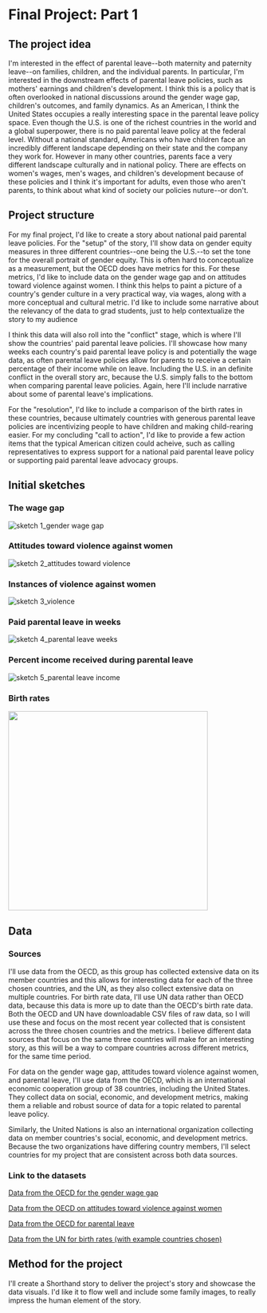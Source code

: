 # Final Project: Part 1

## The project idea

I'm interested in the effect of parental leave--both maternity and paternity leave--on families, children, and the individual parents. In particular, I'm interested in the downstream effects of parental leave policies, such as mothers' earnings and children's development.  I think this is a policy that is often overlooked in national discussions around the gender wage gap, children's outcomes, and family dynamics. As an American, I think the United States occupies a really interesting space in the parental leave policy space. Even though the U.S. is one of the richest countries in the world and a global superpower, there is no paid parental leave policy at the federal level. Without a national standard, Americans who have children face an incredibly different landscape depending on their state and the company they work for. However in many other countries, parents face a very different landscape culturally and in national policy. There are effects on women's wages, men's wages, and children's development because of these policies and I think it's important for adults, even those who aren't parents, to think about what kind of society our policies nuture--or don't.

## Project structure

For my final project, I'd like to create a story about national paid parental leave policies. For the "setup" of the story, I'll show data on gender equity measures in three different countries--one being the U.S.--to set the tone for the overall portrait of gender equity. This is often hard to conceptualize as a measurement, but the OECD does have metrics for this. For these metrics, I'd like to include data on the gender wage gap and on attitudes toward violence against women. I think this helps to paint a picture of a country's gender culture in a very practical way, via wages, along with a more conceptual and cultural metric. I'd like to include some narrative about the relevancy of the data to grad students, just to help contextualize the story to my audience

I think this data will also roll into the "conflict" stage, which is where I'll show the countries' paid parental leave policies. I'll showcase how many weeks each country's paid parental leave policy is and potentially the wage data, as often parental leave policies allow for parents to receive a certain percentage of their income while on leave. Including the U.S. in an definite conflict in the overall story arc, because the U.S. simply falls to the bottom when comparing parental leave policies. Again, here I'll include narrative about some of parental leave's implications.

For the "resolution", I'd like to include a comparison of the birth rates in these countries, because ultimately countries with generous parental leave policies are incentivizing people to have children and making child-rearing easier. For my concluding "call to action", I'd like to provide a few action items that the typical American citizen could acheive, such as calling representatives to express support for a national paid parental leave policy or supporting paid parental leave advocacy groups.


## Initial sketches

### The wage gap

![sketch 1_gender wage gap](https://github.com/epinnette/data-viz-repository/assets/143022629/01e17f19-65a8-4ebc-b6e1-3c6c0a9254d0)


### Attitudes toward violence against women

![sketch 2_attitudes toward violence](https://github.com/epinnette/data-viz-repository/assets/143022629/62c7d1a1-fcf9-4023-91c9-1108b8420e33)

### Instances of violence against women

![sketch 3_violence](https://github.com/epinnette/data-viz-repository/assets/143022629/30254c99-ebd6-4794-88b7-271648d73717)


### Paid parental leave in weeks

![sketch 4_parental leave weeks](https://github.com/epinnette/data-viz-repository/assets/143022629/fdd4de8d-366f-41f7-8f25-12fe0dbbbc9e)


### Percent income received during parental leave

![sketch 5_parental leave income](https://github.com/epinnette/data-viz-repository/assets/143022629/f5748610-9721-4ae7-a9f7-279151b1cf78)


### Birth rates

<img src="https://github.com/epinnette/data-viz-repository/assets/143022629/cb4ca85e-27d6-422a-8d1c-3fd35ce2edf2" width="400" height="400">


## Data

### Sources

I'll use data from the OECD, as this group has collected extensive data on its member countries and this allows for interesting data for each of the three chosen countries, and the UN, as they also collect extensive data on multiple countries. For birth rate data, I'll use UN data rather than OECD data, because this data is more up to date than the OECD's birth rate data. Both the OECD and UN have downloadable CSV files of raw data, so I will use these and focus on the most recent year collected that is consistent across the three chosen countries and the metrics. I believe different data sources that focus on the same three countries will make for an interesting story, as this will be a way to compare countries across different metrics, for the same time period.

For data on the gender wage gap, attitudes toward violence against women, and parental leave, I'll use data from the OECD, which is an international economic cooperation group of 38 countries, including the United States. They collect data on social, economic, and development metrics, making them a reliable and robust source of data for a topic related to parental leave policy.

Similarly, the United Nations is also an international organization collecting data on member countries's social, economic, and development metrics. Because the two organizations have differing country members, I'll select countries for my project that are consistent across both data sources.

### Link to the datasets

[Data from the OECD for the gender wage gap](https://data.oecd.org/earnwage/gender-wage-gap.htm)

[Data from the OECD on attitudes toward violence against women](https://stats.oecd.org/index.aspx?queryid=95704)

[Data from the OECD for parental leave](https://stats.oecd.org/index.aspx?queryid=54760)

[Data from the UN for birth rates (with example countries chosen)](https://population.un.org/dataportal/data/indicators/55/locations/840,170,752/start/1990/end/2023/table/pivotbylocation)

## Method for the project

I'll create a Shorthand story to deliver the project's story and showcase the data visuals. I'd like it to flow well and include some family images, to really impress the human element of the story.
